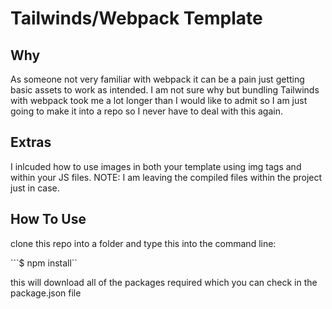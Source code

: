 # Tailwinds/Webpack Template

## Why
As someone not very familiar with webpack it can be a pain just getting basic assets to work as intended. I am not sure why but bundling Tailwinds with webpack took me a lot longer than I would like to admit so I am just going to make it into a repo so I never have to deal with this again.

## Extras
I inlcuded how to use images in both your template using img tags and within your JS files. NOTE: I am leaving the compiled files within the project just in case.

## How To Use
clone this repo into a folder and type this into the command line:

```$ npm install``

this will download all of the packages required which you can check in the package.json file